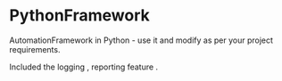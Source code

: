 # PythonFramework
AutomationFramework in Python - use it and modify as per your project requirements.

Included the logging , reporting feature . 
